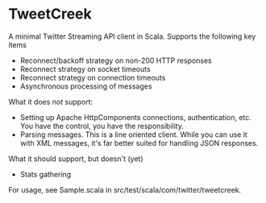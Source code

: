 # TweetCreek

A minimal Twitter Streaming API client in Scala.
Supports the following key items
*    Reconnect/backoff strategy on non-200 HTTP responses
*    Reconnect strategy on socket timeouts
*    Reconnect strategy on connection timeouts
*    Asynchronous processing of messages

What it does *not* support:
*    Setting up Apache HttpComponents connections, authentication,
etc. You have the   control, you have the responsibility.
*    Parsing messages.  This is a line oriented client.  While you can use it with XML messages, it's far better suited for handling JSON responses.

What it should support, but doesn't (yet)
*    Stats gathering

For usage, see Sample.scala in src/test/scala/com/twitter/tweetcreek.

